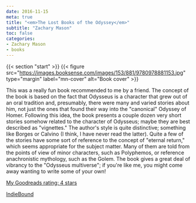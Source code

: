 ```yaml
---
date: 2016-11-15
meta: true
title: "<em>The Lost Books of the Odyssey</em>"
subtitle: "Zachary Mason"
toc: false
categories:
- Zachary Mason
- books
---
```


{{< section "start" >}}
{{< figure src="https://images.booksense.com/images/153/881/9780978881153.jpg" type="margin" label="mn-cover" alt="Book cover" >}}

This was a really fun book recommended to me by a friend. The concept of the book is based on the fact that Odysseus is a character that grew out of an oral tradition and, presumably, there were many and varied stories about him, not just the ones that found their way into the "canonical" Odyssey of Homer. Following this idea, the book presents a couple dozen very short stories somehow related to the character of Odysseus; maybe they are best described as "vignettes." The author's style is quite distinctive; something like Borges or Calvino (I think, I have never read the latter). Quite a few of the stories have some sort of reference to the concept of "eternal return," which seems appropriate for the subject matter. Many of them are told from the points of view of minor characters, such as Polyphemos, or reference anachronistic mythology, such as the Golem. The book gives a great deal of vibrancy to the "Odysseus multiverse"; if you're like me, you might come away wanting to write some of your own!

[My Goodreads rating: 4 stars](https://www.goodreads.com/review/show/1798415253)  

[IndieBound](https://www.indiebound.org/book/9780978881153)
